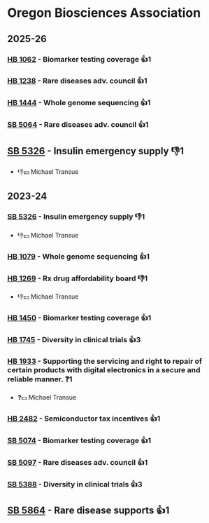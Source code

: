 # Oregon Biosciences Association
## 2025-26

### [HB 1062](/bill/2025-26/hb/1062/) - Biomarker testing coverage 👍1  

### [HB 1238](/bill/2025-26/hb/1238/) - Rare diseases adv. council 👍1  

### [HB 1444](/bill/2025-26/hb/1444/) - Whole genome sequencing 👍1  

### [SB 5064](/bill/2025-26/sb/5064/) - Rare diseases adv. council 👍1  

## [SB 5326](/bill/2025-26/sb/5326/) - Insulin emergency supply  👎1 
* 👎💵 Michael Transue

## 2023-24

### [SB 5326](/bill/2023-24/sb/5326/) - Insulin emergency supply  👎1 
* 👎💵 Michael Transue

### [HB 1079](/bill/2023-24/hb/1079/) - Whole genome sequencing 👍1  

### [HB 1269](/bill/2023-24/hb/1269/) - Rx drug affordability board  👎1 
* 👎💵 Michael Transue

### [HB 1450](/bill/2023-24/hb/1450/) - Biomarker testing coverage 👍1  

### [HB 1745](/bill/2023-24/hb/1745/) - Diversity in clinical trials 👍3  

### [HB 1933](/bill/2023-24/hb/1933/) - Supporting the servicing and right to repair of certain products with digital electronics in a secure and reliable manner.   ❓1
* ❓💵 Michael Transue

### [HB 2482](/bill/2023-24/hb/2482/) - Semiconductor tax incentives 👍1  

### [SB 5074](/bill/2023-24/sb/5074/) - Biomarker testing coverage 👍1  

### [SB 5097](/bill/2023-24/sb/5097/) - Rare diseases adv. council 👍1  

### [SB 5388](/bill/2023-24/sb/5388/) - Diversity in clinical trials 👍3  

## [SB 5864](/bill/2023-24/sb/5864/) - Rare disease supports 👍1  
